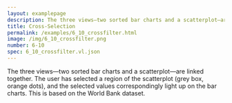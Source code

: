 ```yaml
---
layout: examplepage
description: The three views—two sorted bar charts and a scatterplot—are linked together. The user has selected a region of the scatterplot (grey box, orange dots), and the selected values correspondingly light up on the bar charts. This is based on the World Bank dataset.
title: Cross-Selection
permalink: /examples/6_10_crossfilter.html
image: /img/6_10_crossfilter.png
number: 6-10
spec: 6_10_crossfilter.vl.json
---
```

The three views—two sorted bar charts and a scatterplot—are linked together. The user has selected a region of the scatterplot (grey box, orange dots), and the selected values correspondingly light up on the bar charts. This is based on the World Bank dataset.
